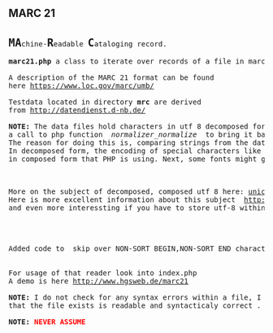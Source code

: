 <h2>MARC 21</h2>

<pre>

<b style="font-size:1.5em">MA</b>chine-<b style="font-size:1.5em">R</b>eadable <b style="font-size:1.5em">C</b>ataloging record.

<b>marc21.php</b> a class to iterate over records of a file in marc 21 format

A description of the MARC 21 format can be found 
here <a href="//https://www.loc.gov/marc/umb/">https://www.loc.gov/marc/umb/</a>

Testdata located in directory <b>mrc</b> are derived 
from <a href="http://datendienst.d-nb.de/cgi-bin/mabit.pl?userID=testdat&pass=testdat&cmd=login">http://datendienst.d-nb.de/</a>

<b>NOTE:</b> The data files hold characters in utf 8 decomposed form. Because of this the string is normalized using 
a call to php function <i> normalizer_normalize </i> to bring it back into utf8 composed form, before it is stored. 
The reason for doing this is, comparing strings from the data file, against strings used by PHP.
In decomposed form, the encoding of special characters like umlauts &auml; &ouml; &uuml; etc uses more bytes, than 
in composed form that PHP is using. Next, some fonts might get in trouble to render decomposed utf 8 correctly.   



More on the subject of decomposed, composed utf 8 here: <a href="http://unicode.org/reports/tr15/">unicode.org</a>  
Here is more excellent information about this subject  <a href="http://kunststube.net/encoding/">http://kunststube.net/encoding/</a>
and even more interessting if you have to store utf-8 within a data base <a href="http://kunststube.net/encoding/">http://kunststube.net/frontback/</a>




Added code to  skip over NON-SORT BEGIN,NON-SORT END characters.
 

For usage of that reader look into index.php
A demo is here <a href="http://hgsweb.de/marc21">http://www.hgsweb.de/marc21</a>

<b>NOTE:</b> I do not check for any syntax errors within a file, I just <span style="color:red"><b>assume</b></span>,
that the file exists is readable and syntacticaly correct .

<b>NOTE: <span style="color:red">NEVER ASSUME</span> </b>


</pre>
